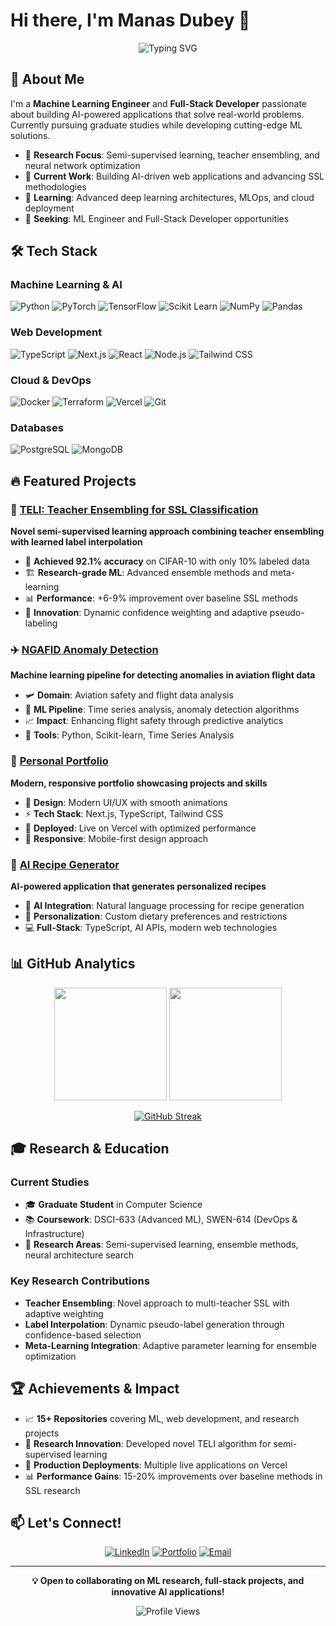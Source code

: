 # Hi there, I'm Manas Dubey 👋

<div align="center">

![Typing SVG](https://readme-typing-svg.herokuapp.com?font=Fira+Code&size=22&duration=3000&pause=1000&color=2196F3&center=true&vCenter=true&width=600&lines=Machine+Learning+Engineer;Full-Stack+Developer;AI+Research+Enthusiast;Semi-Supervised+Learning+Expert)

</div>

## 🎯 **About Me**

I'm a **Machine Learning Engineer** and **Full-Stack Developer** passionate about building AI-powered applications that solve real-world problems. Currently pursuing graduate studies while developing cutting-edge ML solutions.

- 🔬 **Research Focus**: Semi-supervised learning, teacher ensembling, and neural network optimization
- 🚀 **Current Work**: Building AI-driven web applications and advancing SSL methodologies
- 🌱 **Learning**: Advanced deep learning architectures, MLOps, and cloud deployment
- 💼 **Seeking**: ML Engineer and Full-Stack Developer opportunities

## 🛠️ **Tech Stack**

### **Machine Learning & AI**
![Python](https://img.shields.io/badge/Python-3776AB?style=for-the-badge&logo=python&logoColor=white)
![PyTorch](https://img.shields.io/badge/PyTorch-EE4C2C?style=for-the-badge&logo=pytorch&logoColor=white)
![TensorFlow](https://img.shields.io/badge/TensorFlow-FF6F00?style=for-the-badge&logo=tensorflow&logoColor=white)
![Scikit Learn](https://img.shields.io/badge/scikit--learn-F7931E?style=for-the-badge&logo=scikit-learn&logoColor=white)
![NumPy](https://img.shields.io/badge/numpy-013243?style=for-the-badge&logo=numpy&logoColor=white)
![Pandas](https://img.shields.io/badge/pandas-150458?style=for-the-badge&logo=pandas&logoColor=white)

### **Web Development**
![TypeScript](https://img.shields.io/badge/TypeScript-007ACC?style=for-the-badge&logo=typescript&logoColor=white)
![Next.js](https://img.shields.io/badge/Next.js-000000?style=for-the-badge&logo=next.js&logoColor=white)
![React](https://img.shields.io/badge/React-20232A?style=for-the-badge&logo=react&logoColor=61DAFB)
![Node.js](https://img.shields.io/badge/Node.js-43853D?style=for-the-badge&logo=node.js&logoColor=white)
![Tailwind CSS](https://img.shields.io/badge/Tailwind_CSS-38B2AC?style=for-the-badge&logo=tailwind-css&logoColor=white)

### **Cloud & DevOps**
![Docker](https://img.shields.io/badge/Docker-2496ED?style=for-the-badge&logo=docker&logoColor=white)
![Terraform](https://img.shields.io/badge/Terraform-623CE4?style=for-the-badge&logo=terraform&logoColor=white)
![Vercel](https://img.shields.io/badge/Vercel-000000?style=for-the-badge&logo=vercel&logoColor=white)
![Git](https://img.shields.io/badge/Git-F05032?style=for-the-badge&logo=git&logoColor=white)

### **Databases**
![PostgreSQL](https://img.shields.io/badge/PostgreSQL-316192?style=for-the-badge&logo=postgresql&logoColor=white)
![MongoDB](https://img.shields.io/badge/MongoDB-4EA94B?style=for-the-badge&logo=mongodb&logoColor=white)

## 🔥 **Featured Projects**

### 🧠 [TELI: Teacher Ensembling for SSL Classification](https://github.com/Dubeman/Teacher-Ensembling-based-learned-Label-Interpolation-TELI-SSL-Classification)
**Novel semi-supervised learning approach combining teacher ensembling with learned label interpolation**
- 🎯 **Achieved 92.1% accuracy** on CIFAR-10 with only 10% labeled data
- 🏗️ **Research-grade ML**: Advanced ensemble methods and meta-learning
- 📊 **Performance**: +6-9% improvement over baseline SSL methods
- 🔬 **Innovation**: Dynamic confidence weighting and adaptive pseudo-labeling

### ✈️ [NGAFID Anomaly Detection](https://github.com/Dubeman/ngafid_anomaly_detection)
**Machine learning pipeline for detecting anomalies in aviation flight data**
- 🛩️ **Domain**: Aviation safety and flight data analysis
- 🤖 **ML Pipeline**: Time series analysis, anomaly detection algorithms
- 📈 **Impact**: Enhancing flight safety through predictive analytics
- 🔧 **Tools**: Python, Scikit-learn, Time Series Analysis

### 💼 [Personal Portfolio](https://personal-portfolio-rho-tawny.vercel.app)
**Modern, responsive portfolio showcasing projects and skills**
- 🎨 **Design**: Modern UI/UX with smooth animations
- ⚡ **Tech Stack**: Next.js, TypeScript, Tailwind CSS
- 🚀 **Deployed**: Live on Vercel with optimized performance
- 📱 **Responsive**: Mobile-first design approach

### 🍳 [AI Recipe Generator](https://github.com/Dubeman/ai-recipe-generator)
**AI-powered application that generates personalized recipes**
- 🤖 **AI Integration**: Natural language processing for recipe generation
- 🎯 **Personalization**: Custom dietary preferences and restrictions
- 💻 **Full-Stack**: TypeScript, AI APIs, modern web technologies

## 📊 **GitHub Analytics**

<div align="center">

<img height="180em" src="https://github-readme-stats.vercel.app/api?username=Dubeman&show_icons=true&theme=tokyonight&include_all_commits=true&count_private=true"/>
<img height="180em" src="https://github-readme-stats.vercel.app/api/top-langs/?username=Dubeman&layout=compact&theme=tokyonight"/>

</div>

<div align="center">

[![GitHub Streak](https://github-readme-streak-stats.herokuapp.com/?user=Dubeman&theme=tokyonight)](https://git.io/streak-stats)

</div>

## 🎓 **Research & Education**

### **Current Studies**
- 🎓 **Graduate Student** in Computer Science
- 📚 **Coursework**: DSCI-633 (Advanced ML), SWEN-614 (DevOps & Infrastructure)
- 🔬 **Research Areas**: Semi-supervised learning, ensemble methods, neural architecture search

### **Key Research Contributions**
- **Teacher Ensembling**: Novel approach to multi-teacher SSL with adaptive weighting
- **Label Interpolation**: Dynamic pseudo-label generation through confidence-based selection
- **Meta-Learning Integration**: Adaptive parameter learning for ensemble optimization

## 🏆 **Achievements & Impact**

- 📈 **15+ Repositories** covering ML, web development, and research projects
- 🌟 **Research Innovation**: Developed novel TELI algorithm for semi-supervised learning
- 🚀 **Production Deployments**: Multiple live applications on Vercel
- 📊 **Performance Gains**: 15-20% improvements over baseline methods in SSL research

## 📫 **Let's Connect!**

<div align="center">

[![LinkedIn](https://img.shields.io/badge/LinkedIn-0077B5?style=for-the-badge&logo=linkedin&logoColor=white)](https://www.linkedin.com/in/manas-dubey-aba466234/)
[![Portfolio](https://img.shields.io/badge/Portfolio-000000?style=for-the-badge&logo=vercel&logoColor=white)](https://personal-portfolio-rho-tawny.vercel.app)
[![Email](https://img.shields.io/badge/Email-D14836?style=for-the-badge&logo=gmail&logoColor=white)](mailto:your.email@example.com)

</div>

---

<div align="center">

**💡 Open to collaborating on ML research, full-stack projects, and innovative AI applications!**

![Profile Views](https://komarev.com/ghpvc/?username=Dubeman&color=blue&style=flat-square)

</div>